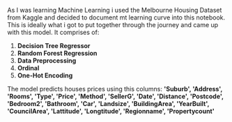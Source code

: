 
As I was learning Machine Learning i used the Melbourne Housing Dataset from Kaggle and decided to document mt learning curve into this notebook. 
This is ideally what i got to put together through the journey and came up with this model. 
It comprises of:
1.  **Decision Tree Regressor**
2.  **Random Forest Regression** 
3. **Data Preprocessing** 
4.  **Ordinal** 
5. **One-Hot Encoding**

The model predicts houses prices using this  columns: **'Suburb', 'Address', 'Rooms', 'Type', 'Price', 'Method', 'SellerG',
       'Date', 'Distance', 'Postcode', 'Bedroom2', 'Bathroom', 'Car',
       'Landsize', 'BuildingArea', 'YearBuilt', 'CouncilArea', 'Lattitude',
       'Longtitude', 'Regionname', 'Propertycount'**
